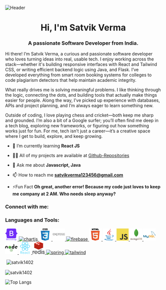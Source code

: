 ![Header](./github-header-image%20(1).png)


<h1 align="center">Hi, I'm Satvik Verma</h1>
<h3 align="center">A passionate Software Developer from India.</h3>
Hi there! I’m Satvik Verma, a curious and passionate software developer who loves turning ideas into real, usable tech. I enjoy working across the stack—whether it's building responsive interfaces with React and Tailwind CSS, or writing efficient backend logic using Java, and Flask. I’ve developed everything from smart room booking systems for colleges to code plagiarism detectors that help maintain academic integrity.

What really drives me is solving meaningful problems. I like thinking through the logic, connecting the dots, and building tools that actually make things easier for people. Along the way, I’ve picked up experience with databases, APIs and project planning, and I’m always eager to learn something new.

Outside of coding, I love playing chess and cricket—both keep me sharp and grounded. I’m also a bit of a Google surfer; you’ll often find me deep in a tech blog, exploring new frameworks, or figuring out how something works just for fun. For me, tech isn’t just a career—it’s a creative space where I get to build, explore, and keep growing.

- 🌱 I’m currently learning **React JS**

- 👨‍💻 All of my projects are available at [Github-Repositories](Github-Repositories)

- 💬 Ask me about **Javascript, Java**

- 📫 How to reach me **satvikverma123456@gmail.com**

- ⚡Fun Fact **Oh great, another error! Because my code just loves to keep me company at 2 AM. Who needs sleep anyway?**

<h3 align="left">Connect with me:</h3>
<p align="left">
</p>

<h3 align="left">Languages and Tools:</h3>
<p align="left"> <a href="https://getbootstrap.com" target="_blank" rel="noreferrer"> <img src="https://raw.githubusercontent.com/devicons/devicon/master/icons/bootstrap/bootstrap-plain-wordmark.svg" alt="bootstrap" width="40" height="40"/> </a> <a href="https://www.chartjs.org" target="_blank" rel="noreferrer"> <img src="https://www.chartjs.org/media/logo-title.svg" alt="chartjs" width="40" height="40"/> </a> <a href="https://www.w3schools.com/css/" target="_blank" rel="noreferrer"> <img src="https://raw.githubusercontent.com/devicons/devicon/master/icons/css3/css3-original-wordmark.svg" alt="css3" width="40" height="40"/> </a> <a href="https://expressjs.com" target="_blank" rel="noreferrer"> <img src="https://raw.githubusercontent.com/devicons/devicon/master/icons/express/express-original-wordmark.svg" alt="express" width="40" height="40"/> </a> <a href="https://firebase.google.com/" target="_blank" rel="noreferrer"> <img src="https://www.vectorlogo.zone/logos/firebase/firebase-icon.svg" alt="firebase" width="40" height="40"/> </a> <a href="https://www.w3.org/html/" target="_blank" rel="noreferrer"> <img src="https://raw.githubusercontent.com/devicons/devicon/master/icons/html5/html5-original-wordmark.svg" alt="html5" width="40" height="40"/> </a> <a href="https://www.java.com" target="_blank" rel="noreferrer"> <img src="https://raw.githubusercontent.com/devicons/devicon/master/icons/java/java-original.svg" alt="java" width="40" height="40"/> </a> <a href="https://developer.mozilla.org/en-US/docs/Web/JavaScript" target="_blank" rel="noreferrer"> <img src="https://raw.githubusercontent.com/devicons/devicon/master/icons/javascript/javascript-original.svg" alt="javascript" width="40" height="40"/> </a> <a href="https://www.mongodb.com/" target="_blank" rel="noreferrer"> <img src="https://raw.githubusercontent.com/devicons/devicon/master/icons/mongodb/mongodb-original-wordmark.svg" alt="mongodb" width="40" height="40"/> </a> <a href="https://www.mysql.com/" target="_blank" rel="noreferrer"> <img src="https://raw.githubusercontent.com/devicons/devicon/master/icons/mysql/mysql-original-wordmark.svg" alt="mysql" width="40" height="40"/> </a> <a href="https://nodejs.org" target="_blank" rel="noreferrer"> <img src="https://raw.githubusercontent.com/devicons/devicon/master/icons/nodejs/nodejs-original-wordmark.svg" alt="nodejs" width="40" height="40"/> </a> <a href="https://reactjs.org/" target="_blank" rel="noreferrer"> <img src="https://raw.githubusercontent.com/devicons/devicon/master/icons/react/react-original-wordmark.svg" alt="react" width="40" height="40"/> </a> <a href="https://redis.io" target="_blank" rel="noreferrer"> <img src="https://raw.githubusercontent.com/devicons/devicon/master/icons/redis/redis-original-wordmark.svg" alt="redis" width="40" height="40"/> </a> <a href="https://spring.io/" target="_blank" rel="noreferrer"> <img src="https://www.vectorlogo.zone/logos/springio/springio-icon.svg" alt="spring" width="40" height="40"/> </a> <a href="https://tailwindcss.com/" target="_blank" rel="noreferrer"> <img src="https://www.vectorlogo.zone/logos/tailwindcss/tailwindcss-icon.svg" alt="tailwind" width="40" height="40"/> </a> </p>


<p>&nbsp;<img align="center" src="https://github-readme-stats.vercel.app/api?username=satvik1402&show_icons=true&locale=en" alt="satvik1402" /></p>

<p><img align="center" src="https://github-readme-streak-stats.herokuapp.com/?user=satvik1402&" alt="satvik1402" /></p>





![Top Langs](https://github-readme-stats.vercel.app/api/top-langs/?username=satvik1402&layout=compact)
